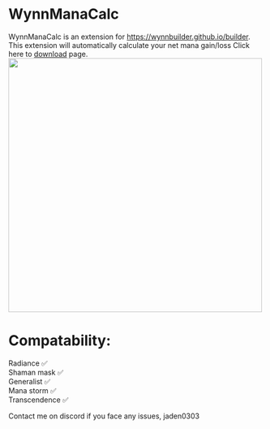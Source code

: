 # WynnManaCalc

WynnManaCalc is an extension for https://wynnbuilder.github.io/builder. This extension will automatically calculate your net mana gain/loss 
Click here to [download](https://github.com/jdn2005/wynnManaCalc/releases/tag/Release) page.
<img src="https://github.com/user-attachments/assets/01fc52a5-de4d-42a4-9763-a9f578a6f529" width="500"/>

# Compatability:
Radiance ✅ <br>
Shaman mask ✅ <br>
Generalist ✅ <br>
Mana storm ✅ <br>
Transcendence ✅ <br>

Contact me on discord if you face any issues, jaden0303
